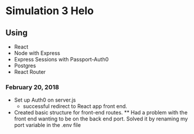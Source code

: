 # Simulation 3 Helo

## Using 
* React
* Node with Express
* Express Sessions with Passport-Auth0
* Postgres
* React Router

### February 20, 2018
- Set up Auth0 on server.js
  - successful redirect to React app front end.
- Created basic structure for front-end routes.
  ** Had a problem with the front end wanting to be on the back end port. Solved it by renaming my port variable in the .env file

  